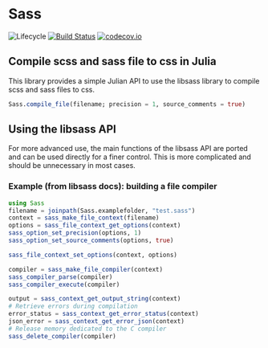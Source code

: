 # Sass

![Lifecycle](https://img.shields.io/badge/lifecycle-experimental-orange.svg)<!--
![Lifecycle](https://img.shields.io/badge/lifecycle-maturing-blue.svg)
![Lifecycle](https://img.shields.io/badge/lifecycle-stable-green.svg)
![Lifecycle](https://img.shields.io/badge/lifecycle-retired-orange.svg)
![Lifecycle](https://img.shields.io/badge/lifecycle-archived-red.svg)
![Lifecycle](https://img.shields.io/badge/lifecycle-dormant-blue.svg) -->
[![Build Status](https://travis-ci.org/piever/Sass.jl.svg?branch=master)](https://travis-ci.org/piever/Sass.jl)
[![codecov.io](http://codecov.io/github/piever/Sass.jl/coverage.svg?branch=master)](http://codecov.io/github/piever/Sass.jl?branch=master)

## Compile scss and sass file to css in Julia

This library provides a simple Julian API to use the libsass library to compile scss and sass files to css.

```julia
Sass.compile_file(filename; precision = 1, source_comments = true)
```

## Using the libsass API

For more advanced use, the main functions of the libsass API are ported and can be used directly for a finer control. This is more complicated and should be unnecessary in most cases.

### Example (from libsass docs): building a file compiler

```julia
using Sass
filename = joinpath(Sass.examplefolder, "test.sass")
context = sass_make_file_context(filename)
options = sass_file_context_get_options(context)
sass_option_set_precision(options, 1)
sass_option_set_source_comments(options, true)

sass_file_context_set_options(context, options)

compiler = sass_make_file_compiler(context)
sass_compiler_parse(compiler)
sass_compiler_execute(compiler)

output = sass_context_get_output_string(context)
# Retrieve errors during compilation
error_status = sass_context_get_error_status(context)
json_error = sass_context_get_error_json(context)
# Release memory dedicated to the C compiler
sass_delete_compiler(compiler)
```
